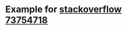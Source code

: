 # Example for [stackoverflow 73754718](https://stackoverflow.com/questions/73754718/nsitemproviderurl-how-to-copy-with-dragdrop-instead-of-move/73786353?noredirect=1#comment130295319_73786353)
